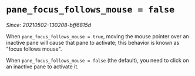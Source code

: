 # `pane_focus_follows_mouse = false`

*Since: 20210502-130208-bff6815d*

When `pane_focus_follows_mouse = true`, moving the mouse pointer over an
inactive pane will cause that pane to activate; this behavior is known
as "focus follows mouse".

When `pane_focus_follows_mouse = false` (the default), you need to click
on an inactive pane to activate it.

